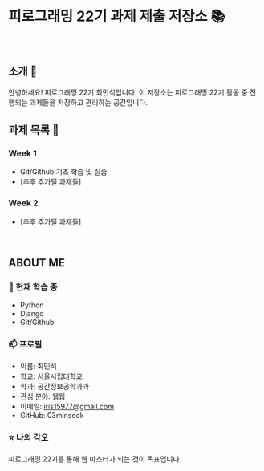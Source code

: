 # 피로그래밍 22기 과제 제출 저장소 📚
<br>

## 소개 🚀
안녕하세요! 피로그래밍 22기 최민석입니다.
이 저장소는 피로그래밍 22기 활동 중 진행되는 과제들을 저장하고 관리하는 공간입니다.
<br>

## 과제 목록 📕
### Week 1
- Git/Github 기초 학습 및 실습
- [추후 추가될 과제들]

### Week 2
- [추후 추가될 과제들]
<br>

## ABOUT ME
### 🌱 현재 학습 중
- Python
- Django
- Git/Github

### 📫 프로필
- 이름: 최민석
- 학교: 서울시립대학교
- 학과: 공간정보공학과과
- 관심 분야: 웹웹
- 이메일: iris15977@gmail.com
- GitHub: 03minseok

### ⭐ 나의 각오
피로그래밍 22기를 통해 웹 마스터가 되는 것이 목표입니다.